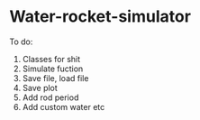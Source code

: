 # Water-rocket-simulator

To do:
1. Classes for shit
2. Simulate fuction
3. Save file, load file
4. Save plot
5. Add rod period
6. Add custom water etc